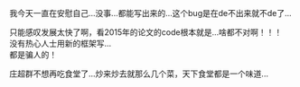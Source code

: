 我今天一直在安慰自己...没事...都能写出来的...这个bug是在de不出来就不de了...  

只能感叹发展太快了啊，看2015年的论文的code根本就是...啥都不对啊！！！  
没有热心人士用新的框架写...  
都是骗人的！  

庄超群不想再吃食堂了...炒来炒去就那么几个菜，天下食堂都是一个味道...  